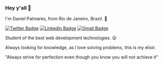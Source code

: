 ### Hey y'all 👋

I'm Daniel Palmares, from Rio de Janeiro, Brazil. 🤖

[![Twitter Badge](https://img.shields.io/badge/-@dannpls-2596be?style=flat-square&labelColor=2596be&logo=twitter&logoColor=white&link=https://twitter.com/dannpls)](https://twitter.com/dannpls) 
[![Linkedin Badge](https://img.shields.io/badge/-Daniel%20Palmares-2596be?style=flat-square&logo=Linkedin&logoColor=white&link=https://www.linkedin.com/in/danielpalmares/)](https://www.linkedin.com/in/danielpalmares/) 
[![Gmail Badge](https://img.shields.io/badge/-danielpalmares100@gmail.com-2596be?style=flat-square&logo=Gmail&logoColor=white&link=mailto:danielpalmares100@gmail.com)](mailto:danielpalmares100@gmail.com)

Student of the best web development technologies. 😛

Always looking for knowledge, as I love solving problems, this is my elixir.

"Always strive for perfection even though you know you will not achieve it" 
